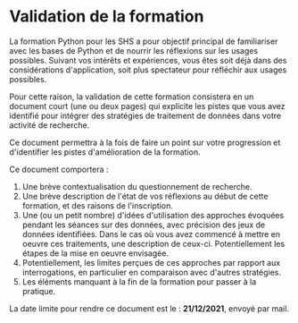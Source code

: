# Validation de la formation

La formation Python pour les SHS a pour objectif principal de familiariser avec les bases de Python et de nourrir les réflexions sur les usages possibles. Suivant vos intérêts et expériences, vous êtes soit déjà dans des considérations d'application, soit plus spectateur pour réfléchir aux usages possibles.

Pour cette raison, la validation de cette formation consistera en un document court (une ou deux pages) qui explicite les pistes que vous avez identifié pour intégrer des stratégies de traitement de données dans votre activité de recherche. 

Ce document permettra à la fois de faire un point sur votre progression et d'identifier les pistes d'amélioration de la formation.

Ce document comportera :

1. Une brève contextualisation du questionnement de recherche.
2. Une brève description de l'état de vos réflexions au début de cette formation, et des raisons de l'inscription.
3. Une (ou un petit nombre) d'idées d'utilisation des approches évoquées pendant les séances sur des données, avec précision des jeux de données identifiées. Dans le cas où vous avez commencé à mettre en oeuvre ces traitements, une description de ceux-ci. Potentiellement les étapes de la mise en oeuvre envisagée.
4. Potentiellement, les limites perçues de ces approches par rapport aux interrogations, en particulier en comparaison avec d'autres stratégies.
5. Les éléments manquant à la fin de la formation pour passer à la pratique.

La date limite pour rendre ce document est le : **21/12/2021**, envoyé par mail.
